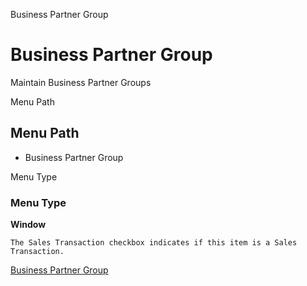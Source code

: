
Business Partner Group
# Business Partner Group


Maintain Business Partner Groups

Menu Path
## Menu Path



- Business Partner Group

Menu Type
### Menu Type

**Window**

```
The Sales Transaction checkbox indicates if this item is a Sales Transaction.
```

[Business Partner Group](../../window-business-partner-group.md)